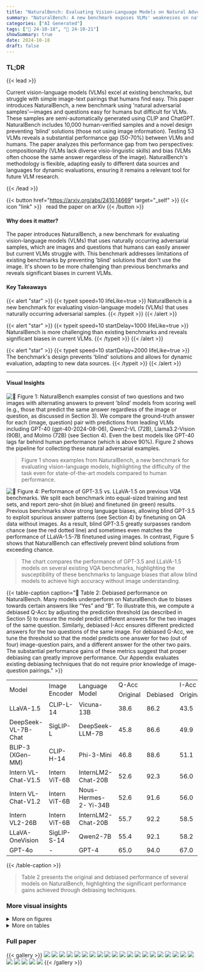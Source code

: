 ```yaml
---
title: "NaturalBench: Evaluating Vision-Language Models on Natural Adversarial Samples"
summary: "NaturalBench: A new benchmark exposes VLMs' weaknesses on natural adversarial samples, revealing significant biases and highlighting the need for improved visio-linguistic skills."
categories: ["AI Generated"]
tags: ["🔖 24-10-18", "🤗 24-10-21"]
showSummary: true
date: 2024-10-18
draft: false
---
```


### TL;DR


{{< lead >}}

Current vision-language models (VLMs) excel at existing benchmarks, but struggle with simple image-text pairings that humans find easy.  This paper introduces NaturalBench, a new benchmark using 'natural adversarial samples'—images and questions easy for humans but difficult for VLMs.  These samples are semi-automatically generated using CLIP and ChatGPT. NaturalBench includes 10,000 human-verified samples and a novel design preventing 'blind' solutions (those not using image information). Testing 53 VLMs reveals a substantial performance gap (50-70%) between VLMs and humans. The paper analyzes this performance gap from two perspectives: compositionality (VLMs lack diverse visio-linguistic skills) and bias (VLMs often choose the same answer regardless of the image).  NaturalBench's methodology is flexible, adapting easily to different data sources and languages for dynamic evaluations, ensuring it remains a relevant tool for future VLM research.

{{< /lead >}}


{{< button href="https://arxiv.org/abs/2410.14669" target="_self" >}}
{{< icon "link" >}} &nbsp; read the paper on arXiv
{{< /button >}}

#### Why does it matter?
The paper introduces NaturalBench, a new benchmark for evaluating vision-language models (VLMs) that uses naturally occurring adversarial samples, which are images and questions that humans can easily answer but current VLMs struggle with.  This benchmark addresses limitations of existing benchmarks by preventing 'blind' solutions that don't use the image.  It's shown to be more challenging than previous benchmarks and reveals significant biases in current VLMs.
#### Key Takeaways

{{< alert "star" >}}
{{< typeit speed=10 lifeLike=true >}} NaturalBench is a new benchmark for evaluating vision-language models (VLMs) that uses naturally occurring adversarial samples. {{< /typeit >}}
{{< /alert >}}

{{< alert "star" >}}
{{< typeit speed=10 startDelay=1000 lifeLike=true >}} NaturalBench is more challenging than existing benchmarks and reveals significant biases in current VLMs. {{< /typeit >}}
{{< /alert >}}

{{< alert "star" >}}
{{< typeit speed=10 startDelay=2000 lifeLike=true >}} The benchmark's design prevents 'blind' solutions and allows for dynamic evaluation, adapting to new data sources. {{< /typeit >}}
{{< /alert >}}

------
#### Visual Insights



![](figures/figures_2_0.png "🔼 Figure 1: NaturalBench examples consist of two questions and two images with alternating answers to prevent 'blind' models from scoring well (e.g., those that predict the same answer regardless of the image or question, as discussed in Section 3). We compare the ground-truth answer for each (image, question) pair with predictions from leading VLMs including GPT-40 (gpt-40-2024-08-06), Qwen2-VL (72B), Llama3.2-Vision (90B), and Molmo (72B) (see Section 4). Even the best models like GPT-40 lags far behind human performance (which is above 90%). Figure 2 shows the pipeline for collecting these natural adversarial examples.")

> Figure 1 shows examples from NaturalBench, a new benchmark for evaluating vision-language models, highlighting the difficulty of the task even for state-of-the-art models compared to human performance.





![](charts/charts_6_0.png "🔼 Figure 4: Performance of GPT-3.5 vs. LLaVA-1.5 on previous VQA benchmarks. We split each benchmark into equal-sized training and test sets, and report zero-shot (in blue) and finetuned (in green) results. Previous benchmarks show strong language biases, allowing blind GPT-3.5 to exploit spurious answer patterns (see Section 4) by finetuning on QA data without images. As a result, blind GPT-3.5 greatly surpasses random chance (see the red dotted line) and sometimes even matches the performance of LLaVA-1.5-7B finetuned using images. In contrast, Figure 5 shows that NaturalBench can effectively prevent blind solutions from exceeding chance.")

> The chart compares the performance of GPT-3.5 and LLaVA-1.5 models on several existing VQA benchmarks, highlighting the susceptibility of these benchmarks to language biases that allow blind models to achieve high accuracy without image understanding.





{{< table-caption caption="🔽 Table 2: Debiased performance on NaturalBench. Many models underperform on NaturalBench due to biases towards certain answers like “Yes” and “B”. To illustrate this, we compute a debiased Q-Acc by adjusting the prediction threshold (as described in Section 5) to ensure the model predict different answers for the two images of the same question. Similarly, debiased I-Acc ensures different predicted answers for the two questions of the same image. For debiased G-Acc, we tune the threshold so that the model predicts one answer for two (out of four) image-question pairs, and a different answer for the other two pairs. The substantial performance gains of these metrics suggest that proper debiasing can greatly improve performance. Our Appendix evaluates existing debiasing techniques that do not require prior knowledge of image-question pairings." >}}
<br><table id='1' style='font-size:16px'><tr><td rowspan="2">Model</td><td rowspan="2">Image Encoder</td><td rowspan="2">Language Model</td><td colspan="2">Q-Acc</td><td colspan="2">I-Acc</td><td colspan="2">G-Acc</td></tr><tr><td>Original</td><td>Debiased</td><td>Original</td><td>Debiased</td><td>Original</td><td>Debiased</td></tr><tr><td>LLaVA-1.5</td><td>CLIP-L-14</td><td>Vicuna-13B</td><td>38.6</td><td>86.2</td><td>43.5</td><td>78.6</td><td>14.4</td><td>49.7</td></tr><tr><td>DeepSeek-VL-7B-Chat</td><td>SigLIP-L</td><td>DeepSeek-LLM-7B</td><td>45.8</td><td>86.6</td><td>49.9</td><td>81.8</td><td>19.4</td><td>54.8</td></tr><tr><td>BLIP-3 (XGen-MM)</td><td>CLIP-H-14</td><td>Phi-3-Mini</td><td>46.8</td><td>88.6</td><td>51.1</td><td>81.9</td><td>19.5</td><td>55.3</td></tr><tr><td>Intern VL-Chat-V1.5</td><td>Intern ViT-6B</td><td>InternLM2-Chat-20B</td><td>52.6</td><td>92.3</td><td>56.0</td><td>86.1</td><td>24.3</td><td>66.0</td></tr><tr><td>Intern VL-Chat-V1.2</td><td>Intern ViT-6B</td><td>Nous-Hermes-2- Yi-34B</td><td>52.6</td><td>91.6</td><td>56.0</td><td>86.0</td><td>26.2</td><td>65.8</td></tr><tr><td>Intern VL2-26B</td><td>Intern ViT-6B</td><td>InternLM2-Chat-20B</td><td>55.7</td><td>92.2</td><td>58.5</td><td>87.2</td><td>28.2</td><td>67.7</td></tr><tr><td>LLaVA-OneVision</td><td>SigLIP-S-14</td><td>Qwen2-7B</td><td>55.4</td><td>92.1</td><td>58.2</td><td>87.2</td><td>28.6</td><td>67.8</td></tr><tr><td>GPT-4o</td><td>-</td><td>GPT-4</td><td>65.0</td><td>94.0</td><td>67.0</td><td>90.5</td><td>40.5</td><td>75.6</td></tr></table>{{< /table-caption >}}

> Table 2 presents the original and debiased performance of several models on NaturalBench, highlighting the significant performance gains achieved through debiasing techniques.



### More visual insights

<details>
<summary>More on figures
</summary>


![](figures/figures_3_0.png "🔼 Figure 1: NaturalBench examples consist of two questions and two images with alternating answers to prevent 'blind' models from scoring well (e.g., those that predict the same answer regardless of the image or question, as discussed in Section 3). We compare the ground-truth answer for each (image, question) pair with predictions from leading VLMs including GPT-40 (gpt-40-2024-08-06), Qwen2-VL (72B), Llama3.2-Vision (90B), and Molmo (72B) (see Section 4). Even the best models like GPT-40 lags far behind human performance (which is above 90%). Figure 2 shows the pipeline for collecting these natural adversarial examples.")

> Figure 1 shows examples from NaturalBench, demonstrating how even state-of-the-art vision-language models struggle with simple questions about natural images, highlighting the challenge posed by the benchmark.


![](figures/figures_5_0.png "🔼 Figure 1: NaturalBench examples consist of two questions and two images with alternating answers to prevent 'blind' models from scoring well (e.g., those that predict the same answer regardless of the image or question, as discussed in Section 3). We compare the ground-truth answer for each (image, question) pair with predictions from leading VLMs including GPT-40 (gpt-40-2024-08-06), Qwen2-VL (72B), Llama3.2-Vision (90B), and Molmo (72B) (see Section 4). Even the best models like GPT-40 lags far behind human performance (which is above 90%). Figure 2 shows the pipeline for collecting these natural adversarial examples.")

> Figure 1 shows examples from the NaturalBench dataset, demonstrating how state-of-the-art vision-language models struggle with simple questions about natural images, even when humans find them easy to answer.


![](figures/figures_9_0.png "🔼 Figure 1: NaturalBench examples consist of two questions and two images with alternating answers to prevent 'blind' models from scoring well (e.g., those that predict the same answer regardless of the image or question, as discussed in Section 3). We compare the ground-truth answer for each (image, question) pair with predictions from leading VLMs including GPT-40 (gpt-40-2024-08-06), Qwen2-VL (72B), Llama3.2-Vision (90B), and Molmo (72B) (see Section 4). Even the best models like GPT-40 lags far behind human performance (which is above 90%). Figure 2 shows the pipeline for collecting these natural adversarial examples.")

> Figure 1 shows examples from the NaturalBench dataset, demonstrating how even state-of-the-art vision-language models struggle with simple questions about natural images, highlighting the need for a more robust benchmark.


![](figures/figures_17_0.png "🔼 Figure 1: NaturalBench examples consist of two questions and two images with alternating answers to prevent 'blind' models from scoring well (e.g., those that predict the same answer regardless of the image or question, as discussed in Section 3). We compare the ground-truth answer for each (image, question) pair with predictions from leading VLMs including GPT-40 (gpt-40-2024-08-06), Qwen2-VL (72B), Llama3.2-Vision (90B), and Molmo (72B) (see Section 4). Even the best models like GPT-40 lags far behind human performance (which is above 90%). Figure 2 shows the pipeline for collecting these natural adversarial examples.")

> Figure 1 shows examples from the NaturalBench benchmark, demonstrating how state-of-the-art vision-language models struggle with simple questions about natural images, even when humans find them easy to answer.


![](figures/figures_21_0.png "🔼 Figure 1: NaturalBench examples consist of two questions and two images with alternating answers to prevent 'blind' models from scoring well (e.g., those that predict the same answer regardless of the image or question, as discussed in Section 3). We compare the ground-truth answer for each (image, question) pair with predictions from leading VLMs including GPT-40 (gpt-40-2024-08-06), Qwen2-VL (72B), Llama3.2-Vision (90B), and Molmo (72B) (see Section 4). Even the best models like GPT-40 lags far behind human performance (which is above 90%). Figure 2 shows the pipeline for collecting these natural adversarial examples.")

> Figure 1 shows examples from the NaturalBench dataset, illustrating how even state-of-the-art vision-language models struggle with simple questions about natural images, while humans easily answer them.


</details>




<details>
<summary>More on tables
</summary>


{{< table-caption caption="🔽 Table 1: Performance on NaturalBench. We report the performance of 53 leading VLMs on NaturalBench. All models significantly lag behind human performance, with the performance gap (in G-Acc) between humans and models highlighted in red. The latest models, such as BLIP-3 (XGen-MM), Cambrian-1, LLaVA-OneVision, Llama3.2-Vision, Molmo, and Qwen2-VL lag significantly behind humans by 55% to 70%. Even the best closed-source GPT-40 is still 52% behind humans." >}}
<table id='3' style='font-size:14px'><tr><td colspan="4">Benchmark Statistics</td><td colspan="3">Collection Details</td></tr><tr><td>Source</td><td>Question Type</td><td>Language</td><td># VQA Samples</td><td># VLMs Used</td><td># Mismatched Pairs</td><td># Verified Pairs</td></tr><tr><td colspan="7">NaturalBench</td></tr><tr><td>Flickr30K 63</td><td>Yes-or-No</td><td>English</td><td>2,600</td><td>CLIP-L, BLIP-2, GPT-4</td><td>2,000</td><td>1,200</td></tr><tr><td>Flickr30K 63</td><td>Multiple-Choice</td><td>English</td><td>1,000</td><td>CLIP-L, BLIP-2, GPT-4</td><td>2,000</td><td>1,200</td></tr><tr><td>DOCCI [59]</td><td>Yes-or-No</td><td>English</td><td>3,200</td><td>LongCLIP, GPT-4</td><td>3,300</td><td>1,000</td></tr><tr><td>DOCCI 59</td><td>Multiple-Choice</td><td>English</td><td>800</td><td>LongCLIP, GPT-4</td><td>3,300</td><td>1,000</td></tr><tr><td>All</td><td>Yes-or-No, Multiple-Choice</td><td>English</td><td>7,600</td><td>-</td><td>-</td><td>-</td></tr><tr><td colspan="7">NaturalBench (Multi-lingual)</td></tr><tr><td>XM3600 69</td><td>Yes-or-No</td><td>Chinese</td><td>1,200</td><td>NLLB-CLIP, GPT-4</td><td>2,400</td><td>400</td></tr><tr><td>XM3600 69</td><td>Yes-or-No</td><td>Hindi</td><td>1,200</td><td>NLLB-CLIP, GPT-4</td><td>2,400</td><td>400</td></tr><tr><td>All</td><td>Yes-or-No</td><td>Chinese, Hindi</td><td>2,400</td><td>-</td><td>-</td><td>-</td></tr></table>{{< /table-caption >}}

> Table 1 presents the performance of 53 vision-language models on the NaturalBench benchmark, highlighting the significant gap between model and human performance.


{{< table-caption caption="🔽 Table 5: Performance on NaturalBench-Chinese and NaturalBench-Hindi. We report G-Acc for each dataset, evaluating only models with claimed multilingual capabilities. For both datasets, we also provide G-Acc after translating the original Chinese or Hindi questions into English. This simple translation often boosts performance, except for top models like InternVL-Chat-V1.2-Plus and GPT-40, which seem extensively trained in Chinese. NaturalBench-Hindi remains particularly challenging for open-source models." >}}
<br><table id='1' style='font-size:14px'><tr><td rowspan="2">Model</td><td colspan="2">NaturalBench-Chinese</td><td colspan="2">NaturalBench-Hindi</td></tr><tr><td>Chinese</td><td>English</td><td>Hindi</td><td>English</td></tr><tr><td>Random Chance</td><td>6.3</td><td>6.3</td><td>6.3</td><td>6.3</td></tr><tr><td colspan="5">Open-source Models</td></tr><tr><td>DeepSeek-VL-7B-Chat</td><td>10.9</td><td>28.4</td><td>0.6</td><td>29.0</td></tr><tr><td>Intern VL-Chat-V1.2-Plus</td><td>34.6</td><td>33.4</td><td>11.5</td><td>36.2</td></tr><tr><td>InternLM-XC2-7B</td><td>32.5</td><td>34.6</td><td>15.9</td><td>35.6</td></tr><tr><td colspan="5">Closed-source Models</td></tr><tr><td>GPT-4o</td><td>41.2</td><td>38.7</td><td>40.3</td><td>40.9</td></tr></table>{{< /table-caption >}}

> Table 5 presents the performance of various vision-language models on the NaturalBench-Chinese and NaturalBench-Hindi subsets, evaluating their performance with and without English translation of the questions and answers.


{{< table-caption caption="🔽 Table 6: Ablation on different collection methods. We report G-Acc on datasets generated by different collection methods from Flickr30K. Our adversarial procedure results in a much more challenging dataset. Note that Flickr-Adversarial is the combination of Flickr-YN and Flickr-MCQ." >}}
<br><table id='3' style='font-size:16px'><tr><td rowspan="2">Model</td><td colspan="2">Model Performance (G-Acc)</td></tr><tr><td>Flickr-Adversarial</td><td>Flickr-Random</td></tr><tr><td>Random Chance</td><td>6.3</td><td>6.3</td></tr><tr><td colspan="3">Open-source Models</td></tr><tr><td>DeepSeek-VL-7B-Chat</td><td>15.2</td><td>80.7</td></tr><tr><td>BLIP-3(XGen-MM)</td><td>15.2</td><td>69.0</td></tr><tr><td>LLaVA-NeXT (Mistral-7B)</td><td>15.9</td><td>86.0</td></tr><tr><td>Phi-3-Vision</td><td>16.0</td><td>75.0</td></tr><tr><td>Intern VL-Chat- V1.2-Plus</td><td>27.8</td><td>83.0</td></tr><tr><td>InternLM-XC2-7B</td><td>29.0</td><td>84.5</td></tr><tr><td colspan="3">Closed-source Models</td></tr><tr><td>GPT-4o</td><td>38.3</td><td>72.5</td></tr></table>{{< /table-caption >}}

> This table shows the Group Accuracy (G-Acc) performance of various vision-language models on different subsets of the Flickr30K dataset, comparing the results obtained using the adversarial method proposed in the paper versus a random sampling method, highlighting the effectiveness of the adversarial approach in creating a more challenging benchmark.


{{< table-caption caption="🔽 Table 1: Performance on NaturalBench. We report the performance of 53 leading VLMs on NaturalBench. All models significantly lag behind human performance, with the performance gap (in G-Acc) between humans and models highlighted in red. The latest models, such as BLIP-3 (XGen-MM), Cambrian-1, LLaVA-OneVision, Llama3.2-Vision, Molmo, and Qwen2-VL lag significantly behind humans by 55% to 70%. Even the best closed-source GPT-4o is still 52% behind humans." >}}
<table id='1' style='font-size:14px'><tr><td rowspan="2">Method</td><td rowspan="2">Source</td><td rowspan="2">Model</td><td rowspan="2">Data Size</td><td rowspan="2">Model Size (M)</td><td colspan="3">Retrieval Performance</td></tr><tr><td>Group</td><td>Image</td><td>Text</td></tr><tr><td>Random</td><td>-</td><td>-</td><td>-</td><td>-</td><td>16.67</td><td>25.00</td><td>25.00</td></tr><tr><td rowspan="17">CLIP 65</td><td rowspan="7">OpenAI</td><td>RN50</td><td rowspan="7">400M</td><td>102</td><td>12.22</td><td>32.60</td><td>36.76</td></tr><tr><td>RN101</td><td>120</td><td>13.61</td><td>35.04</td><td>33.33</td></tr><tr><td>ViT-B-32</td><td>151</td><td>15.89</td><td>36.43</td><td>36.92</td></tr><tr><td>RN50x4</td><td>178</td><td>14.75</td><td>37.49</td><td>36.27</td></tr><tr><td>RN50x16</td><td>291</td><td>24.61</td><td>44.01</td><td>43.93</td></tr><tr><td>ViT-L-14</td><td>428</td><td>23.15</td><td>44.99</td><td>41.81</td></tr><tr><td>RN50x64</td><td>623</td><td>26.24</td><td>46.21</td><td>47.35</td></tr><tr><td rowspan="6">LAION</td><td>roberta-ViT-B-32</td><td rowspan="4">2B</td><td>212</td><td>16.22</td><td>39.36</td><td>38.79</td></tr><tr><td>ViT-H-14</td><td>986</td><td>24.04</td><td>49.31</td><td>48.82</td></tr><tr><td>ViT-g-14</td><td>1367</td><td>21.35</td><td>46.21</td><td>46.54</td></tr><tr><td>ViT-bigG-14</td><td>2540</td><td>21.04</td><td>44.49</td><td>43.69</td></tr><tr><td>xlm-roberta-base-ViT-B-32</td><td rowspan="2">5B</td><td>366</td><td>16.79</td><td>37.49</td><td>40.91</td></tr><tr><td>xlm-roberta-large-ViT-H-14</td><td>1193</td><td>22.82</td><td>47.35</td><td>47.51</td></tr><tr><td rowspan="4">DataComp</td><td>small: ViT-B-32</td><td>13M</td><td>151</td><td>12.06</td><td>22.90</td><td>21.19</td></tr><tr><td>medium: ViT-B-32</td><td>128M</td><td>151</td><td>16.95</td><td>28.28</td><td>33.01</td></tr><tr><td>large: ViT-B-16</td><td>1B</td><td>150</td><td>16.71</td><td>36.43</td><td>35.86</td></tr><tr><td>xlarge: ViT-L-14</td><td>13B</td><td>428</td><td>21.84</td><td>44.01</td><td>45.72</td></tr><tr><td rowspan="3">SigLIP 85</td><td rowspan="3">WebLI (English portion)</td><td>ViT-B</td><td rowspan="3">13B</td><td>172</td><td>24.29</td><td>48.57</td><td>49.06</td></tr><tr><td>ViT-L</td><td>430</td><td>31.21</td><td>54.93</td><td>54.44</td></tr><tr><td>ViT-SOViT</td><td>800</td><td>42.14</td><td>62.67</td><td>63.90</td></tr></table>{{< /table-caption >}}

> Table 1 presents the group accuracy (G-Acc) performance of 53 vision-language models on the NaturalBench benchmark, highlighting the significant performance gap between these models and human performance.


{{< table-caption caption="🔽 Table 1: Performance on NaturalBench. We report the performance of 53 leading VLMs on NaturalBench. All models significantly lag behind human performance, with the performance gap (in G-Acc) between humans and models highlighted in red. The latest models, such as BLIP-3 (XGen-MM), Cambrian-1, LLaVA-OneVision, Llama3.2-Vision, Molmo, and Qwen2-VL lag significantly behind humans by 55% to 70%. Even the best closed-source GPT-4o is still 52% behind humans." >}}
<table id='1' style='font-size:14px'><tr><td>Skill Type</td><td>Definition</td><td>Examples</td></tr><tr><td>Object</td><td>Basic entities within an image, including animals, humans, food, buildings, natural elements (nature), vehicles, common items, and others.</td><td>Is there a car parked near the path? Is there a person in this image? Is there a referee behind the table? Is the dog fully submerged in the water except for its head? Is the water body filled with visible rocks and emanating ripples?</td></tr><tr><td>Attribute</td><td>Visual properties of entities, including emotion, shape, size, color, state, activity, gender, and abstract attributes (e.g., helpful, lucky).</td><td>Is anyone in the picture sad or scared? Is the woman extremely surprised? Is the woman alone behind a glass partition? Is the man wearing brown? Is the man wearing a red and white striped apron? Is the old man in the image wearing reflective safety jackets?</td></tr><tr><td>Spatial Relation</td><td>Physical arrangements of multiple entities relative to each other 46 including proximity (e.g., near, far), topological (e.g., at, on, in, with, surround, between, inside, outside) , projective (e.g., left of, right of, under, in front of, below), orientation and direction (e.g., facing, towards, across, away from).</td><td>Is there a referee behind the table? Is the dog looking up at the sky? Is there only one person in the canoe? Is there a group of people standing looking outside the gates? Is the man in the image at the object to his left? Is the smiling woman standing next to the bus?</td></tr><tr><td>Action Relation</td><td>Action interactions between entities, e.g., pushing, kissing, hugging, hitting, helping, and so on.</td><td>Is there a person holding a water bottle? Is the black dog biting a stick? Is anyone using an umbrella? Is the man holding a red pen? Is the dog chasing after a toy outdoors? Is the person jumping directly off a building without any equipment?</td></tr><tr><td>Part Relation</td><td>Part-whole relationships between entities - one entity is a component of another, such as body part, clothing, and accessories.</td><td>Is there a person wearing orange and yellow shirt and jacket? Is anyone wearing yellow and orange safety vests? Is the woman in the black dress wearing gloves? Is a player using his back to play the ball? Is the boy's tongue sticking out?</td></tr><tr><td>Counting</td><td>Determining the quantity, size, or volume of entities, e.g., objects, attribute-object pairs, and object-relation-object triplets.</td><td>Are there four people in the image? Does the dog have two visible colors? Are there more than four performers in the image?</td></tr><tr><td>Differentiation</td><td>Differentiating objects within a category by their attributes or relations, such as distinguishing between "old" and "young" people by age, or "the cat on top of the table" versus "the cat under the table" by their spatial relations.</td><td>Does the girl on the left look sad while the girl on the right look happy? Is there a cat sitting on a grey cabinet in front of another cat sitting on the stairs? Is one dog biting the ear of the other dog? Is a man standing behind another man sitting at a desk?</td></tr><tr><td>Comparison</td><td>Comparing characteristics like number, attributes, area, or volume between entities.</td><td>Does the scene involve players from three different team colors? Does the tallest building feature glass windows and side slopes? Is the older person following the younger one? Are there two dogs that are significantly different in size? Is the man wearing the same color as the woman in the image?</td></tr><tr><td>Logic</td><td>Understanding logical operators. We only consider negation (as indicated by "no" , "not", or "without") and , universality (as indicated by "every", "all". "each". "both"). Other logical · , relations such as conjunction (as indicated by "and", "or") are omitted.</td><td>Does the image show all men performing the same action? Are both people looking in the same direction? Is the bicycle rider performing a trick without any audience? Is the main subject not wearing shirt and lying down? Is the main activity potentially related to craft or construction?</td></tr><tr><td>World Knowledge</td><td>Answering based on external commonsense knowledge, including social, symbolic, functional, physical, natural knowledge and so</td><td>Is the event related to the Olympics? Is there a vertical depiction of Ramses III in the image? Does the image suggest a relatively informal social gathering? Is a single individual attempting on. to score regardless of multiple defenders?</td></tr></table>{{< /table-caption >}}

> Table 1 presents the performance of 53 vision-language models on the NaturalBench benchmark, highlighting the significant gap between model and human performance.


{{< table-caption caption="🔽 Table 10: Model performance on Relation and Reasoning. We report Q-Acc on each tag." >}}
<br><table id='3' style='font-size:16px'><tr><td rowspan="2">Model</td><td colspan="6">Relation</td><td colspan="5">Reasoning</td></tr><tr><td>Action</td><td>Part</td><td>Proximity</td><td>Topological</td><td>Projective</td><td>Orientation</td><td>Count</td><td>Logic</td><td>Differ</td><td>Compar</td><td>World</td></tr><tr><td>BLIP-3(XGen-MM)</td><td>18.3</td><td>17.4</td><td>27.5</td><td>22.8</td><td>19.6</td><td>15.5</td><td>20.6</td><td>15.9</td><td>13.0</td><td>20.9</td><td>5.3</td></tr><tr><td>Phi-3-Vision</td><td>16.0</td><td>19.5</td><td>19.6</td><td>17.9</td><td>13.9</td><td>9.5</td><td>16.1</td><td>18.5</td><td>17.6</td><td>13.0</td><td>8.5</td></tr><tr><td>DeepSeek-VL-7B-Chat</td><td>17.5</td><td>16.2</td><td>29.4</td><td>21.4</td><td>17.9</td><td>14.7</td><td>19.6</td><td>16.4</td><td>11.1</td><td>11.3</td><td>10.6</td></tr><tr><td>LLaVA-NeXT(Mistral-7B)</td><td>15.9</td><td>18.6</td><td>18.6</td><td>17.0</td><td>16.1</td><td>13.8</td><td>17.1</td><td>21.2</td><td>17.6</td><td>12.2</td><td>9.6</td></tr><tr><td>InternLM-XC-V2-7B</td><td>27.3</td><td>29.3</td><td>29.4</td><td>27.9</td><td>24.4</td><td>24.1</td><td>30.7</td><td>25.9</td><td>27.8</td><td>27.8</td><td>17.0</td></tr><tr><td>InternVL-Chat-V1.2-Plus</td><td>23.6</td><td>28.1</td><td>31.4</td><td>24.4</td><td>19.3</td><td>18.1</td><td>23.9</td><td>26.9</td><td>25.0</td><td>15.7</td><td>12.8</td></tr><tr><td>GPT-4o</td><td>39.4</td><td>43.1</td><td>40.2</td><td>41.7</td><td>38.7</td><td>35.3</td><td>39.2</td><td>42.9</td><td>38.9</td><td>37.4</td><td>35.1</td></tr></table>{{< /table-caption >}}

> Table 10 presents the model's question accuracy (Q-Acc) on different relation and reasoning skills within the NaturalBench benchmark.


</details>


### Full paper

{{< gallery >}}
<img src="paper_images/1.png" class="grid-w50 md:grid-w33 xl:grid-w25" />
<img src="paper_images/2.png" class="grid-w50 md:grid-w33 xl:grid-w25" />
<img src="paper_images/3.png" class="grid-w50 md:grid-w33 xl:grid-w25" />
<img src="paper_images/4.png" class="grid-w50 md:grid-w33 xl:grid-w25" />
<img src="paper_images/5.png" class="grid-w50 md:grid-w33 xl:grid-w25" />
<img src="paper_images/6.png" class="grid-w50 md:grid-w33 xl:grid-w25" />
<img src="paper_images/7.png" class="grid-w50 md:grid-w33 xl:grid-w25" />
<img src="paper_images/8.png" class="grid-w50 md:grid-w33 xl:grid-w25" />
<img src="paper_images/9.png" class="grid-w50 md:grid-w33 xl:grid-w25" />
<img src="paper_images/10.png" class="grid-w50 md:grid-w33 xl:grid-w25" />
<img src="paper_images/11.png" class="grid-w50 md:grid-w33 xl:grid-w25" />
<img src="paper_images/12.png" class="grid-w50 md:grid-w33 xl:grid-w25" />
<img src="paper_images/13.png" class="grid-w50 md:grid-w33 xl:grid-w25" />
<img src="paper_images/14.png" class="grid-w50 md:grid-w33 xl:grid-w25" />
<img src="paper_images/15.png" class="grid-w50 md:grid-w33 xl:grid-w25" />
<img src="paper_images/16.png" class="grid-w50 md:grid-w33 xl:grid-w25" />
<img src="paper_images/17.png" class="grid-w50 md:grid-w33 xl:grid-w25" />
<img src="paper_images/18.png" class="grid-w50 md:grid-w33 xl:grid-w25" />
<img src="paper_images/19.png" class="grid-w50 md:grid-w33 xl:grid-w25" />
<img src="paper_images/20.png" class="grid-w50 md:grid-w33 xl:grid-w25" />
<img src="paper_images/21.png" class="grid-w50 md:grid-w33 xl:grid-w25" />
<img src="paper_images/22.png" class="grid-w50 md:grid-w33 xl:grid-w25" />
<img src="paper_images/23.png" class="grid-w50 md:grid-w33 xl:grid-w25" />
<img src="paper_images/24.png" class="grid-w50 md:grid-w33 xl:grid-w25" />
<img src="paper_images/25.png" class="grid-w50 md:grid-w33 xl:grid-w25" />
{{< /gallery >}}
